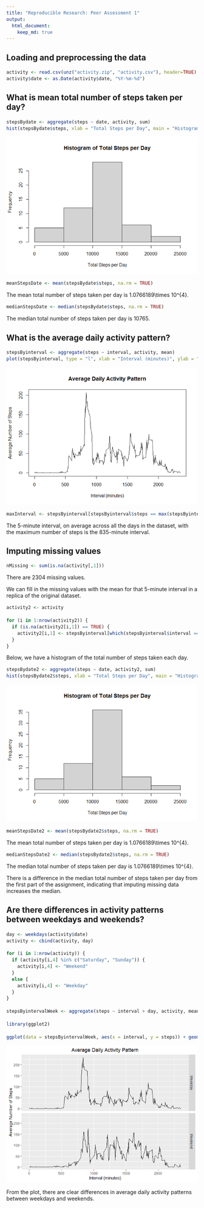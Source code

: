 ```yaml
---
title: "Reproducible Research: Peer Assessment 1"
output: 
  html_document: 
    keep_md: true
---
```



## Loading and preprocessing the data


```r
activity <- read.csv(unz("activity.zip", "activity.csv"), header=TRUE)
activity$date <- as.Date(activity$date, "%Y-%m-%d")
```

## What is mean total number of steps taken per day?


```r
stepsBydate <- aggregate(steps ~ date, activity, sum)
hist(stepsBydate$steps, xlab = "Total Steps per Day", main = "Histogram of Total Steps per Day")
```

![](PA1_template_files/figure-html/unnamed-chunk-2-1.png)<!-- -->


```r
meanStepsDate <- mean(stepsBydate$steps, na.rm = TRUE)
```

The mean total number of steps taken per day is 1.0766189\times 10^{4}.


```r
medianStepsDate <- median(stepsBydate$steps, na.rm = TRUE)
```

The median total number of steps taken per day is 10765.

## What is the average daily activity pattern?


```r
stepsByinterval <- aggregate(steps ~ interval, activity, mean)
plot(stepsByinterval, type = "l", xlab = "Interval (minutes)", ylab = "Average Number of Steps", main = "Average Daily Activity Pattern")
```

![](PA1_template_files/figure-html/unnamed-chunk-5-1.png)<!-- -->


```r
maxInterval <- stepsByinterval[stepsByinterval$steps == max(stepsByinterval$steps),]$interval
```
The 5-minute interval, on average across all the days in the dataset, with the maximum number of steps is the 835-minute interval.

## Imputing missing values


```r
nMissing <- sum(is.na(activity[,1]))
```
There are 2304 missing values.

We can fill in the missing values with the mean for that 5-minute interval in a replica of the original dataset.


```r
activity2 <- activity

for (i in 1:nrow(activity2)) {
  if (is.na(activity2[i,1]) == TRUE) {
    activity2[i,1] <- stepsByinterval[which(stepsByinterval$interval == activity2[i,3]),2]
  }
}
```

Below, we have a histogram of the total number of steps taken each day.


```r
stepsBydate2 <- aggregate(steps ~ date, activity2, sum)
hist(stepsBydate2$steps, xlab = "Total Steps per Day", main = "Histogram of Total Steps per Day")
```

![](PA1_template_files/figure-html/unnamed-chunk-9-1.png)<!-- -->


```r
meanStepsDate2 <- mean(stepsBydate2$steps, na.rm = TRUE)
```

The mean total number of steps taken per day is 1.0766189\times 10^{4}.


```r
medianStepsDate2 <- median(stepsBydate2$steps, na.rm = TRUE)
```

The median total number of steps taken per day is 1.0766189\times 10^{4}.

There is a difference in the median total number of steps taken per day from the first part of the assignment, indicating that imputing missing data increases the median.

## Are there differences in activity patterns between weekdays and weekends?


```r
day <- weekdays(activity$date)
activity <- cbind(activity, day)

for (i in 1:nrow(activity)) {
  if (activity[i,4] %in% c("Saturday", "Sunday")) {
    activity[i,4] <- "Weekend"
  }
  else {
    activity[i,4] <- "Weekday"
  }
}

stepsByintervalWeek <- aggregate(steps ~ interval + day, activity, mean)

library(ggplot2)

ggplot(data = stepsByintervalWeek, aes(x = interval, y = steps)) + geom_line() + facet_grid(day ~ .) + ggtitle("Average Daily Activity Pattern") + xlab("Interval (minutes)") + ylab("Average Number of Steps") + theme(plot.title = element_text(hjust = 0.5))
```

![](PA1_template_files/figure-html/unnamed-chunk-12-1.png)<!-- -->

From the plot, there are clear differences in average daily activity patterns between weekdays and weekends.
